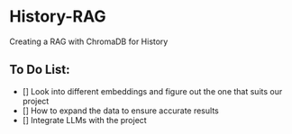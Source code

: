 # History-RAG
Creating a RAG with ChromaDB for History

## To Do List:
- [] Look into different embeddings and figure out the one that suits our project
- [] How to expand the data to ensure accurate results
- [] Integrate LLMs with the project